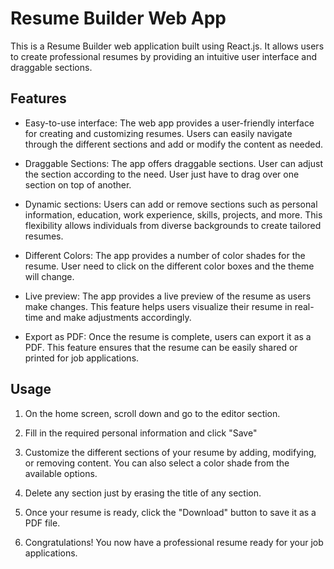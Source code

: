 # Resume Builder Web App

This is a Resume Builder web application built using React.js. It allows users to create professional resumes by providing an intuitive user interface and draggable sections.

## Features

- Easy-to-use interface: The web app provides a user-friendly interface for creating and customizing resumes. Users can easily navigate through the different sections and add or modify the content as needed.

- Draggable Sections: The app offers draggable sections. User can adjust the section according to the need. User just have to drag over one section on top of another.

- Dynamic sections: Users can add or remove sections such as personal information, education, work experience, skills, projects, and more. This flexibility allows individuals from diverse backgrounds to create tailored resumes.

- Different Colors: The app provides a number of color shades for the resume. User need to click on the different color boxes and the theme will change.

- Live preview: The app provides a live preview of the resume as users make changes. This feature helps users visualize their resume in real-time and make adjustments accordingly.

- Export as PDF: Once the resume is complete, users can export it as a PDF. This feature ensures that the resume can be easily shared or printed for job applications.


## Usage

1. On the home screen, scroll down and go to the editor section.

2. Fill in the required personal information and click "Save"

3. Customize the different sections of your resume by adding, modifying, or removing content. You can also select a color shade from the available options.

4. Delete any section just by erasing the title of any section.

5. Once your resume is ready, click the "Download" button to save it as a PDF file.

6. Congratulations! You now have a professional resume ready for your job applications.


